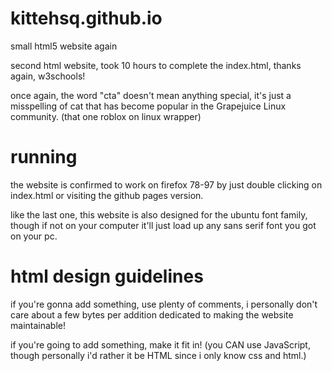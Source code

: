 # kittehsq.github.io

<p>small html5 website again</p>
<p>second html website, took 10 hours to complete the index.html, thanks again, w3schools!</p>
<p>once again, the word "cta" doesn't mean anything special, it's just a misspelling of cat that has become popular in the Grapejuice Linux community. (that one roblox on linux wrapper)</p>

# running

<p>the website is confirmed to work on firefox 78-97 by just double clicking on index.html or visiting the github pages version.</p>
<p>like the last one, this website is also designed for the ubuntu font family, though if not on your computer it'll just load up any sans serif font you got on your pc.</p>

# html design guidelines

<p>if you're gonna add something, use plenty of comments, i personally don't care about a few bytes per addition dedicated to making the website maintainable!</p>
</p>if you're going to add something, make it fit in! (you CAN use JavaScript, though personally i'd rather it be HTML since i only know css and html.)</p>
